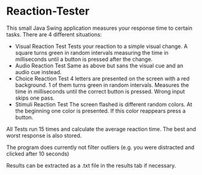 # Reaction-Tester
This small Java Swing application measures your response time to certain tasks.
There are 4 different situations:

* Visual Reaction Test
Tests your reaction to a simple visual change.
A square turns green in random intervals measuring the time in milliseconds until a button is pressed after the change.
* Audio Reaction Test
Same as above but sans the visual cue and an audio cue instead.
* Choice Reaction Test
4 letters are presented on the screen with a red background.
1 of them turns green in random intervals. Measures the time in milliseconds until the correct button is pressed.
Wrong input skips one pass.
* Stimuli Reaction Test
The screen flashed is different random colors. At the beginning one color is presented. If this color reappears press a button.

All Tests run 15 times and calculate the average reaction time.
The best and worst response is also stored.

The program does currently not filter outliers (e.g. you were distracted and clicked after 10 seconds)

Results can be extracted as a .txt file in the results tab if necessary.
